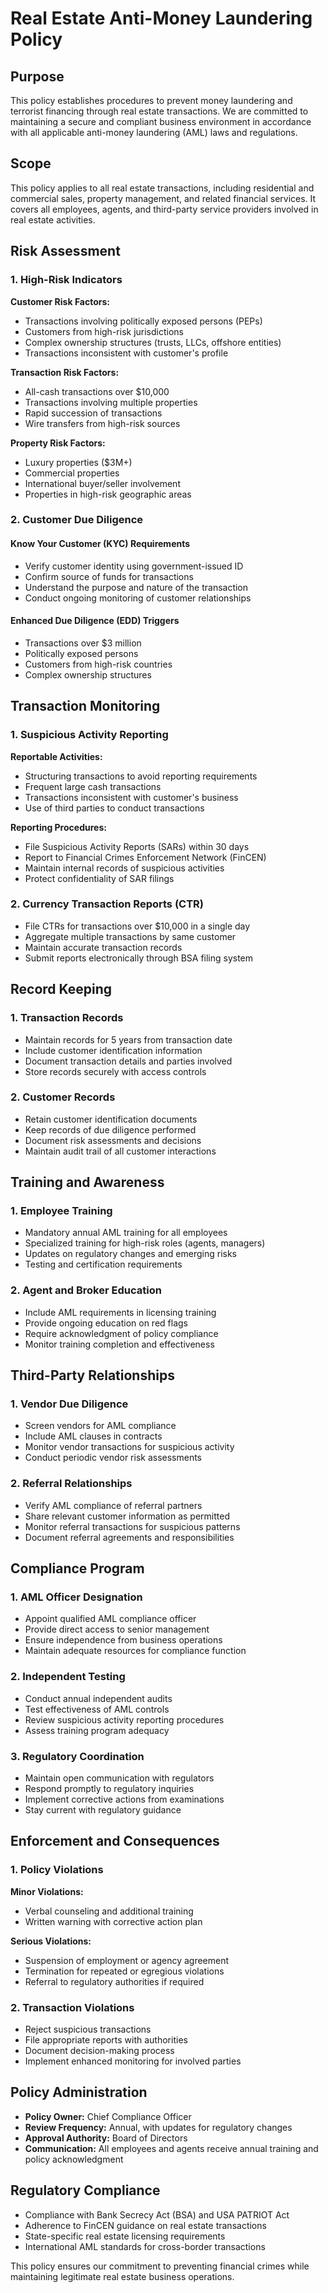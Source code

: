 # Real Estate Anti-Money Laundering Policy

## Purpose
This policy establishes procedures to prevent money laundering and terrorist financing through real estate transactions. We are committed to maintaining a secure and compliant business environment in accordance with all applicable anti-money laundering (AML) laws and regulations.

## Scope
This policy applies to all real estate transactions, including residential and commercial sales, property management, and related financial services. It covers all employees, agents, and third-party service providers involved in real estate activities.

## Risk Assessment

### 1. High-Risk Indicators
**Customer Risk Factors:**
- Transactions involving politically exposed persons (PEPs)
- Customers from high-risk jurisdictions
- Complex ownership structures (trusts, LLCs, offshore entities)
- Transactions inconsistent with customer's profile

**Transaction Risk Factors:**
- All-cash transactions over $10,000
- Transactions involving multiple properties
- Rapid succession of transactions
- Wire transfers from high-risk sources

**Property Risk Factors:**
- Luxury properties ($3M+)
- Commercial properties
- International buyer/seller involvement
- Properties in high-risk geographic areas

### 2. Customer Due Diligence

#### Know Your Customer (KYC) Requirements
- Verify customer identity using government-issued ID
- Confirm source of funds for transactions
- Understand the purpose and nature of the transaction
- Conduct ongoing monitoring of customer relationships

#### Enhanced Due Diligence (EDD) Triggers
- Transactions over $3 million
- Politically exposed persons
- Customers from high-risk countries
- Complex ownership structures

## Transaction Monitoring

### 1. Suspicious Activity Reporting
**Reportable Activities:**
- Structuring transactions to avoid reporting requirements
- Frequent large cash transactions
- Transactions inconsistent with customer's business
- Use of third parties to conduct transactions

**Reporting Procedures:**
- File Suspicious Activity Reports (SARs) within 30 days
- Report to Financial Crimes Enforcement Network (FinCEN)
- Maintain internal records of suspicious activities
- Protect confidentiality of SAR filings

### 2. Currency Transaction Reports (CTR)
- File CTRs for transactions over $10,000 in a single day
- Aggregate multiple transactions by same customer
- Maintain accurate transaction records
- Submit reports electronically through BSA filing system

## Record Keeping

### 1. Transaction Records
- Maintain records for 5 years from transaction date
- Include customer identification information
- Document transaction details and parties involved
- Store records securely with access controls

### 2. Customer Records
- Retain customer identification documents
- Keep records of due diligence performed
- Document risk assessments and decisions
- Maintain audit trail of all customer interactions

## Training and Awareness

### 1. Employee Training
- Mandatory annual AML training for all employees
- Specialized training for high-risk roles (agents, managers)
- Updates on regulatory changes and emerging risks
- Testing and certification requirements

### 2. Agent and Broker Education
- Include AML requirements in licensing training
- Provide ongoing education on red flags
- Require acknowledgment of policy compliance
- Monitor training completion and effectiveness

## Third-Party Relationships

### 1. Vendor Due Diligence
- Screen vendors for AML compliance
- Include AML clauses in contracts
- Monitor vendor transactions for suspicious activity
- Conduct periodic vendor risk assessments

### 2. Referral Relationships
- Verify AML compliance of referral partners
- Share relevant customer information as permitted
- Monitor referral transactions for suspicious patterns
- Document referral agreements and responsibilities

## Compliance Program

### 1. AML Officer Designation
- Appoint qualified AML compliance officer
- Provide direct access to senior management
- Ensure independence from business operations
- Maintain adequate resources for compliance function

### 2. Independent Testing
- Conduct annual independent audits
- Test effectiveness of AML controls
- Review suspicious activity reporting procedures
- Assess training program adequacy

### 3. Regulatory Coordination
- Maintain open communication with regulators
- Respond promptly to regulatory inquiries
- Implement corrective actions from examinations
- Stay current with regulatory guidance

## Enforcement and Consequences

### 1. Policy Violations
**Minor Violations:**
- Verbal counseling and additional training
- Written warning with corrective action plan

**Serious Violations:**
- Suspension of employment or agency agreement
- Termination for repeated or egregious violations
- Referral to regulatory authorities if required

### 2. Transaction Violations
- Reject suspicious transactions
- File appropriate reports with authorities
- Document decision-making process
- Implement enhanced monitoring for involved parties

## Policy Administration
- **Policy Owner:** Chief Compliance Officer
- **Review Frequency:** Annual, with updates for regulatory changes
- **Approval Authority:** Board of Directors
- **Communication:** All employees and agents receive annual training and policy acknowledgment

## Regulatory Compliance
- Compliance with Bank Secrecy Act (BSA) and USA PATRIOT Act
- Adherence to FinCEN guidance on real estate transactions
- State-specific real estate licensing requirements
- International AML standards for cross-border transactions

This policy ensures our commitment to preventing financial crimes while maintaining legitimate real estate business operations.